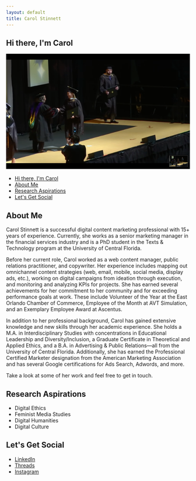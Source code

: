 ```yaml
---
layout: default
title: Carol Stinnett
---
```

## Hi there, I'm Carol

![Featured Image](/assets/graduation.png)


- [Hi there, I'm Carol](#hi-there-im-carol)
- [About Me](#about-me)
- [Research Aspirations](#research-aspirations)
- [Let's Get Social](#lets-get-social)


## About Me

Carol Stinnett is a successful digital content marketing professional with 15+ years of experience. Currently, she works as a senior marketing manager in the financial services industry and is a PhD student in the Texts & Technology program at the University of Central Florida. 

Before her current role, Carol worked as a web content manager, public relations practitioner, and copywriter. Her experience includes mapping out omnichannel content strategies (web, email, mobile, social media, display ads, etc.), working on digital campaigns from ideation through execution, and monitoring and analyzing KPIs for projects. She has earned several achievements for her commitment to her community and for exceeding performance goals at work. These include Volunteer of the Year at the East Orlando Chamber of Commerce, Employee of the Month at AVT Simulation, and an Exemplary Employee Award at Ascentus.

In addition to her professional background, Carol has gained extensive knowledge and new skills through her academic experience. She holds a M.A. in Interdisciplinary Studies with concentrations in Educational Leadership and Diversity/Inclusion, a Graduate Certificate in Theoretical and Applied Ethics, and a B.A. in Advertising & Public Relations—all from the University of Central Florida. Additionally, she has earned the Professional Certified Marketer designation from the American Marketing Association and has several Google certifications for Ads Search, Adwords, and more. 

Take a look at some of her work and feel free to get in touch. 

  
## Research Aspirations
- Digital Ethics
- Feminist Media Studies
- Digital Humanities
- Digital Culture

## Let's Get Social
- [LinkedIn](https://www.linkedin.com/in/carolstinnett/)
- [Threads](https://www.threads.net/@carol_pcm/)
- [Instagram](https://www.instagram.com/carol_pcm/)

